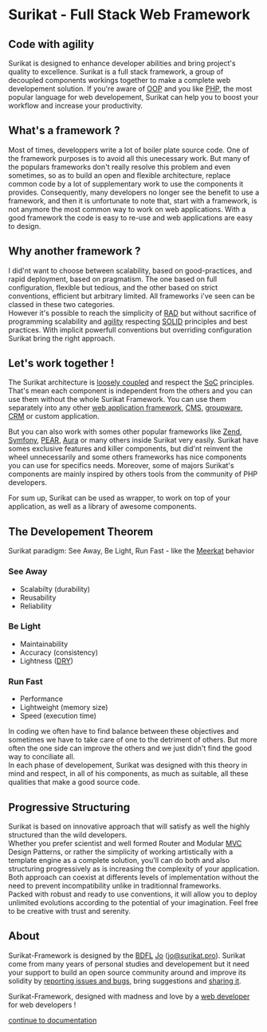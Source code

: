 # Surikat - Full Stack Web Framework

Code with agility
-------

 Surikat is designed to enhance developer abilities and bring project's quality to excellence. Surikat is a full stack framework, a group of decoupled components workings together to make a complete web developement solution. If you're aware of [OOP](https://en.wikipedia.org/wiki/Object-oriented_programming) and you like [PHP](http://php.et), the most popular language for web developement, Surikat can help you to boost your workflow and increase your productivity.

What's a framework ?
--------------------

 Most of times, developpers write a lot of boiler plate source code. One of the framework purposes is to avoid all this unecessary work. But many of the populars frameworks don't really resolve this problem and even sometimes, so as to build an open and flexible architecture, replace common code by a lot of supplementary work to use the components it provides. Consequently, many developers no longer see the benefit to use a framework, and then it is unfortunate to note that, start with a framework, is not anymore the most common way to work on web applications. With a good framework the code is easy to re-use and web applications are easy to design.

Why another framework ?
-----------------------

 I did'nt want to choose between scalability, based on good-practices, and rapid deployment, based on pragmatism. The one based on full configuration, flexible but tedious, and the other based on strict conventions, efficient but arbitrary limited. All frameworks i've seen can be classed in these two categories.   
 However it's possible to reach the simplicity of [RAD](https://en.wikipedia.org/wiki/Rapid_application_development) but without sacrifice of programming scalability and [agility](http://agilemanifesto.org) respecting [SOLID](http://en.wikipedia.org/wiki/SOLID_%28object-oriented_design%29) principles and best practices. With implicit powerfull conventions but overriding configuration Surikat bring the right approach.

Let's work together !
---------------------

 The Surikat architecture is [loosely coupled](https://en.wikipedia.org/wiki/Loose_coupling) and respect the [SoC](https://en.wikipedia.org/wiki/Separation_of_concerns) principles. That's mean each component is independent from the others and you can use them without the whole Surikat Framework. You can use them separately into any other [web application framework](https://en.wikipedia.org/wiki/Web_application_framework), [CMS](https://en.wikipedia.org/wiki/Content_management_system), [groupware](https://en.wikipedia.org/wiki/Collaborative_software), [CRM](https://en.wikipedia.org/wiki/Customer_relationship_management) or custom application.

 But you can also work with somes other popular frameworks like [Zend](https://github.com/zendframework), [Symfony](https://symfony.com), [PEAR](https://pear.php.net), [Aura](http://auraphp.com) or many others inside Surikat very easily. Surikat have somes exclusive features and killer components, but did'nt reinvent the wheel unnecessarily and some others frameworks has nice components you can use for specifics needs. Moreover, some of majors Surikat's components are mainly inspired by others tools from the community of PHP developers.

 For sum up, Surikat can be used as wrapper, to work on top of your application, as well as a library of awesome components.

The Developement Theorem
------------------------

 Surikat paradigm: See Away, Be Light, Run Fast - like the [Meerkat](https://en.wikipedia.org/wiki/Meerkat) behavior

### See Away
-	Scalabilty (durability)
-	Reusability
-	Reliability

### Be Light
-	Maintainability
-	Accuracy (consistency)
-	Lightness ([DRY](http://en.wikipedia.org/wiki/Don%27t_repeat_yourself))

### Run Fast
-	Performance
-	Lightweight (memory size)
-	Speed (execution time)

 
 In coding we often have to find balance between these objectives and sometimes we have to take care of one to the detriment of others. But more often the one side can improve the others and we just didn't find the good way to conciliate all.   
 In each phase of developement, Surikat was designed with this theory in mind and respect, in all of his components, as much as suitable, all these qualities that make a good source code.

Progressive Structuring
-----------------------

 Surikat is based on innovative approach that will satisfy as well the highly structured than the wild developers.  
 Whether you prefer scientist and well formed Router and Modular [MVC](https://en.wikipedia.org/wiki/Model%E2%80%93view%E2%80%93controller) Design Patterns, or rather the simplicity of working artistically with a template engine as a complete solution, you'll can do both and also structuring progressively as is increasing the complexity of your application. Both approach can coexist at differents levels of implementation without the need to prevent incompatibility unlike in traditionnal frameworks.  
 Packed with robust and ready to use conventions, it will allow you to deploy unlimited evolutions according to the potential of your imagination. Feel free to be creative with trust and serenity.

About
-----

 Surikat-Framework is designed by the [BDFL](https://en.wikipedia.org/wiki/Benevolent_dictator_for_life) [Jo](http://surikat.pro) ([jo@surikat.pro](mailto:%6a%6f@%73%75%72%69%6b%61%74.%70%72%6f)). Surikat come from many years of personal studies and developement but it need your support to build an open source community around and improve its solidity by [reporting issues and bugs](https://github.com/surikat/surikat/issues), bring suggestions and [sharing it](About).

Surikat-Framework, designed with madness and love by a [web developer](http://jo-developer.ninja) for web developers !

[continue to documentation](http://wildsurikat.com/overview)